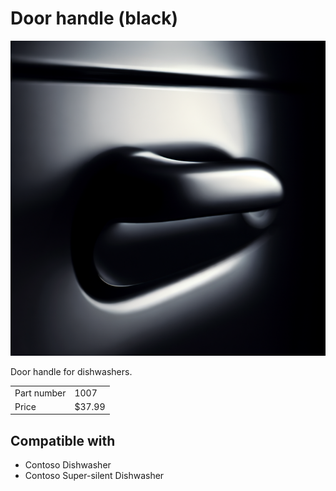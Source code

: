 # Door handle (black)

![Product photo](images/1007.png)

Door handle for dishwashers.

| | |
|-|-|
| Part number | 1007 |
| Price | $37.99 |

## Compatible with

- Contoso Dishwasher
- Contoso Super-silent Dishwasher
